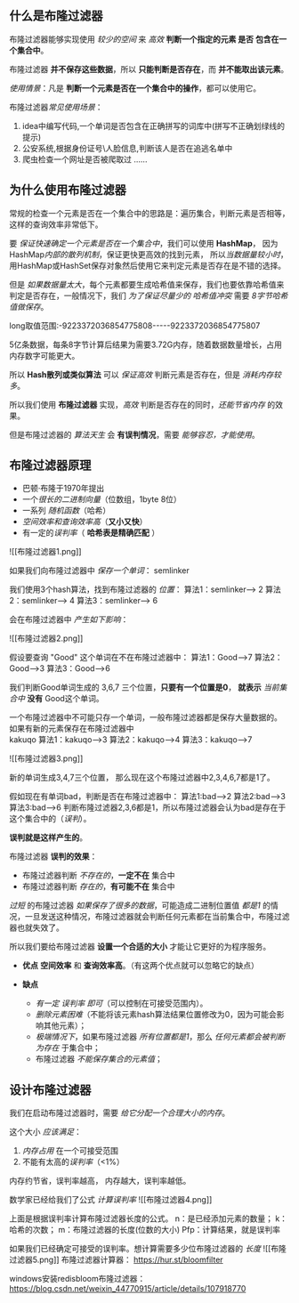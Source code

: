 
## 什么是布隆过滤器  

布隆过滤器能够实现使用 *较少的空间* 来 *高效* **判断一个指定的元素 是否 包含在一个集合中**。

布隆过滤器 **并不保存这些数据**，所以 **只能判断是否存在**，而 **并不能取出该元素**。
  
*使用情景*：凡是 **判断一个元素是否在一个集合中的操作**，都可以使用它。
  
布隆过滤器*常见使用场景*：
1. idea中编写代码,一个单词是否包含在正确拼写的词库中(拼写不正确划绿线的提示)
2. 公安系统,根据身份证号\人脸信息,判断该人是否在追逃名单中
3. 爬虫检查一个网址是否被爬取过
......


## 为什么使用布隆过滤器  
  
常规的检查一个元素是否在一个集合中的思路是：遍历集合，判断元素是否相等，这样的查询效率非常低下。
  
要 *保证快速确定一个元素是否在一个集合中*，我们可以使用 **HashMap**，
因为HashMap*内部的散列机制*，保证更快更高效的找到元素，
所以*当数据量较小时*，用HashMap或HashSet保存对象然后使用它来判定元素是否存在是不错的选择。

但是 *如果数据量太大*，每个元素都要生成哈希值来保存，我们也要依靠哈希值来判定是否存在，一般情况下，我们 *为了保证尽量少的 哈希值冲突* 需要 *8字节哈希值做保存*。

long取值范围:-9223372036854775808-----9223372036854775807  

5亿条数据，每条8字节计算后结果为需要3.72G内存，随着数据数量增长，占用内存数字可能更大。
  
所以 **Hash散列或类似算法** 可以 *保证高效* 判断元素是否存在，但是 *消耗内存较多*。
  
所以我们使用 **布隆过滤器** 实现，*高效* 判断是否存在的同时，*还能节省内存* 的效果。

但是布隆过滤器的 *算法天生* 会 **有误判情况**，需要 *能够容忍，才能使用*。


## 布隆过滤器原理

- 巴顿·布隆于1970年提出
- 一个*很长的二进制向量*（位数组，1byte 8位）
- 一系列 *随机函数*（哈希）
- *空间效率和查询效率高*（**又小又快**）
- 有一定的*误判率*（ **哈希表是精确匹配** ）

![[布隆过滤器1.png]]

如果我们向布隆过滤器中 *保存一个单词*：
semlinker  

我们使用3个hash算法，找到布隆过滤器的 *位置*：
算法1：semlinker--> 2
算法2：semlinker--> 4
算法3：semlinker--> 6

会在布隆过滤器中 *产生如下影响*：

![[布隆过滤器2.png]]

假设要查询 "Good"  这个单词在不在布隆过滤器中：
算法1：Good-->7
算法2：Good-->3
算法3：Good-->6

我们判断Good单词生成的 3,6,7 三个位置，**只要有一个位置是0**，
**就表示** *当前集合中* **没有** Good这个单词。


一个布隆过滤器中不可能只存一个单词，一般布隆过滤器都是保存大量数据的。
如果有新的元素保存在布隆过滤器中  
kakuqo
算法1：kakuqo-->3
算法2：kakuqo-->4
算法3：kakuqo-->7

![[布隆过滤器3.png]]

新的单词生成3,4,7三个位置，
那么现在这个布隆过滤器中2,3,4,6,7都是1了。
  
假如现在有单词bad，判断是否在布隆过滤器中：
算法1:bad-->2
算法2:bad-->3
算法3:bad-->6
判断布隆过滤器2,3,6都是1，所以布隆过滤器会认为bad是存在于这个集合中的（*误判*）。

**误判就是这样产生的**。
  
布隆过滤器 **误判的效果**：
- 布隆过滤器判断 *不存在的*，**一定不在** 集合中  
- 布隆过滤器判断 *存在的*，**有可能不在** 集合中  
  
*过短* 的布隆过滤器 *如果保存了很多的数据*，可能造成二进制位置值 *都是1* 的情况，一旦发送这种情况，布隆过滤器就会判断任何元素都在当前集合中，布隆过滤器也就失效了。
  
所以我们要给布隆过滤器 **设置一个合适的大小** 才能让它更好的为程序服务。
  
- **优点**
**空间效率** 和 **查询效率高**。（有这两个优点就可以忽略它的缺点）
  
- **缺点**
  - *有一定 误判率 即可*（可以控制在可接受范围内）。  
  - *删除元素困难*（不能将该元素hash算法结果位置修改为0，因为可能会影响其他元素）；
  - *极端情况下*，如果布隆过滤器 *所有位置都是1*，那么 *任何元素都会被判断为存在* 于集合中；
  - 布隆过滤器 *不能保存集合的元素值*；


## 设计布隆过滤器

我们在启动布隆过滤器时，需要 *给它分配一个合理大小的内存*。
  
这个大小 *应该满足*：
1. *内存占用* 在一个可接受范围
2. 不能有太高的*误判率*（<1%）

内存约节省，误判率越高，
内存越大，误判率越低。

数学家已经给我们了公式 *计算误判率*
![[布隆过滤器4.png]]

上面是根据误判率计算布隆过滤器长度的公式。
n：是已经添加元素的数量；
k：哈希的次数；
m：布隆过滤器的长度(位数的大小)
Pfp：计算结果，就是误判率


如果我们已经确定可接受的误判率。想计算需要多少位布隆过滤器的 *长度*
![[布隆过滤器5.png]]
布隆过滤器计算器：
https://hur.st/bloomfilter

windows安装redisbloom布隆过滤器：
https://blog.csdn.net/weixin_44770915/article/details/107918770